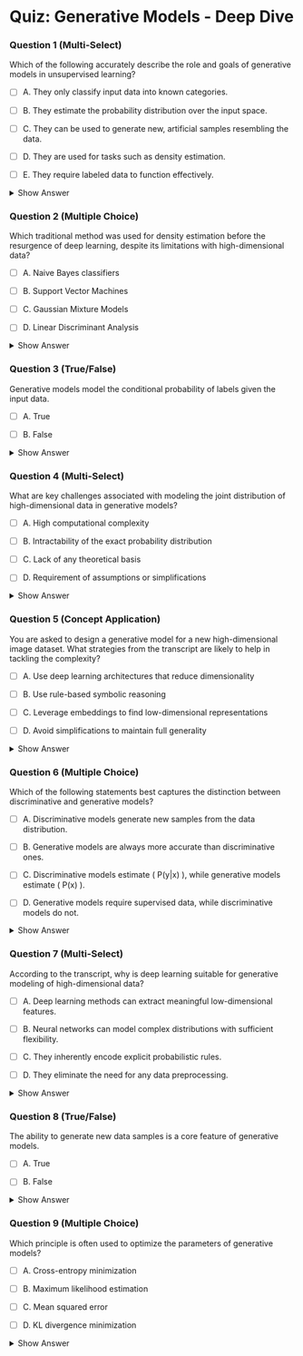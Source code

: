 # Quiz: Generative Models - Deep Dive





### Question 1 (Multi-Select)


Which of the following accurately describe the role and goals of generative models in unsupervised learning?

- [ ] A. They only classify input data into known categories.

- [ ] B. They estimate the probability distribution over the input space.

- [ ] C. They can be used to generate new, artificial samples resembling the data.

- [ ] D. They are used for tasks such as density estimation.

- [ ] E. They require labeled data to function effectively.

<details>
<summary>Show Answer</summary>

**Correct Answers:** 
**Explanation:**  
Generative models do **not require labeled data** and **do more than classification**.

> "Here we take a probabilistic view of unsupervised learning and try to estimate the probability distribution over the input space."  
> "In this lesson, we'll focus on Density Estimation... we may want to just have the ability to generate samples from this distribution..."
</details>



### Question 2 (Multiple Choice)


Which traditional method was used for density estimation before the resurgence of deep learning, despite its limitations with high-dimensional data?

- [ ] A. Naive Bayes classifiers

- [ ] B. Support Vector Machines

- [ ] C. Gaussian Mixture Models

- [ ] D. Linear Discriminant Analysis

<details>
<summary>Show Answer</summary>

**Correct Answers:** 
**Explanation:**  
GMMs were traditionally used, though they struggle with high-dimensional input spaces.

> "For example, Gaussian mixture models also produce some estimate of the probability distribution over the input space. However, these methods have severe deficiencies when the input is very high dimensional."
</details>



### Question 3 (True/False)


Generative models model the conditional probability of labels given the input data.

- [ ] A. True

- [ ] B. False

<details>
<summary>Show Answer</summary>

**Correct Answers:** 
**Explanation:**  
Discriminative models model \( P(y|x) \); generative models model \( P(x) \).

> "Discriminative models, model the conditional distribution probability of the label given the input... Generative models, on the other hand, model the distribution over the input space."
</details>



### Question 4 (Multi-Select)


What are key challenges associated with modeling the joint distribution of high-dimensional data in generative models?

- [ ] A. High computational complexity

- [ ] B. Intractability of the exact probability distribution

- [ ] C. Lack of any theoretical basis

- [ ] D. Requirement of assumptions or simplifications

<details>
<summary>Show Answer</summary>

**Correct Answers:** 
**Explanation:**  
Modeling \( P(x) \) directly is challenging without simplifying assumptions.

> "This is a very intractable and hard thing to do. And so we'll have to make various assumptions or simplifications in order to make this feasible."
</details>



### Question 5 (Concept Application)


You are asked to design a generative model for a new high-dimensional image dataset. What strategies from the transcript are likely to help in tackling the complexity?

- [ ] A. Use deep learning architectures that reduce dimensionality

- [ ] B. Use rule-based symbolic reasoning

- [ ] C. Leverage embeddings to find low-dimensional representations

- [ ] D. Avoid simplifications to maintain full generality

<details>
<summary>Show Answer</summary>

**Correct Answers:** 
**Explanation:**  
The transcript emphasizes dimensionality reduction using neural networks.

> "Deep learning is very good at learning features that extract meaningful information in a low dimensional embedding from high dimensional data."
</details>



### Question 6 (Multiple Choice)


Which of the following statements best captures the distinction between discriminative and generative models?

- [ ] A. Discriminative models generate new samples from the data distribution.

- [ ] B. Generative models are always more accurate than discriminative ones.

- [ ] C. Discriminative models estimate \( P(y|x) \), while generative models estimate \( P(x) \).

- [ ] D. Generative models require supervised data, while discriminative models do not.

<details>
<summary>Show Answer</summary>

**Correct Answers:** 
**Explanation:**  
This is a central distinction made in the lesson.

> "Discriminative models, model the conditional distribution probability of the label given the input... Generative models... model the distribution over the input space."
</details>



### Question 7 (Multi-Select)


According to the transcript, why is deep learning suitable for generative modeling of high-dimensional data?

- [ ] A. Deep learning methods can extract meaningful low-dimensional features.

- [ ] B. Neural networks can model complex distributions with sufficient flexibility.

- [ ] C. They inherently encode explicit probabilistic rules.

- [ ] D. They eliminate the need for any data preprocessing.

<details>
<summary>Show Answer</summary>

**Correct Answers:** 
**Explanation:**  
Deep learning reduces dimensionality and provides flexibility in modeling.

> "Deep learning is very good at learning features that extract meaningful information in a low dimensional embedding..."  
> "Just, like discriminative models we can have a parametric approximation of this distribution."
</details>



### Question 8 (True/False)


The ability to generate new data samples is a core feature of generative models.

- [ ] A. True

- [ ] B. False

<details>
<summary>Show Answer</summary>

**Correct Answers:** 
**Explanation:**  
Generating samples is one of the core applications.

> "We may want to just have the ability to generate samples from this distribution, that is actually generate artificial examples..."
</details>



### Question 9 (Multiple Choice)


Which principle is often used to optimize the parameters of generative models?

- [ ] A. Cross-entropy minimization

- [ ] B. Maximum likelihood estimation

- [ ] C. Mean squared error

- [ ] D. KL divergence minimization

<details>
<summary>Show Answer</summary>

**Correct Answers:** 
**Explanation:**  
MLE is the optimization principle used for learning generative models.

> "We can have a set of parameterized models \( p(x, \theta) \)... use the principle of maximum likelihood
</details>